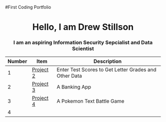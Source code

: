 #First Coding Portfolio
<h1 align = "center"> Hello, I am Drew Stillson</h1>
<h3 align="center"> I am an aspiring Information Security Sepcialist and Data Scientist</h3>

| Number | Item | Description |
| ------ | ---- | ----------- |
| 1 | [Project 2](https://github.com/DrewStillson/Spring-2024/tree/main/project2) | Enter Test Scores to Get Letter Grades and Other Data |
| 2 | [Project 3]() | A Banking App |
| 3 | [Project 4]() | A Pokemon Text Battle Game |
| 4 | 

